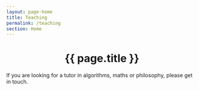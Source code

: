 ```yaml
---
layout: page-home
title: Teaching
permalink: /teaching
section: Home
---
```



<CENTER><h1 class="emphnext">{{ page.title }}</h1></CENTER>


If you are looking for a tutor in algorithms, maths or philosophy, please get in touch. 




  


<!-- 
  <p class="rss-subscribe">subscribe <a href="{{ "/feed.xml" | prepend: site.baseurl }}">via RSS</a></p>
 -->
